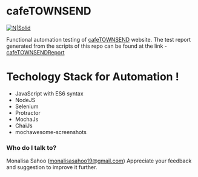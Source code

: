 # cafeTOWNSEND

[![N|Solid](http://cafetownsend-angular-rails.herokuapp.com/assets/header-4f955e77ecaacb7c0a2030a238d870f4.png)](https://nodesource.com/products/nsolid)

Functional automation testing of [cafeTOWNSEND] website.
The test report generated from the scripts of this repo can be found at the link - [cafeTOWNSENDReport]
# Techology Stack for Automation !
  - JavaScript with ES6 syntax
  - NodeJS
  - Selenium
  - Protractor
  - MochaJs
  - ChaiJs
  - mochawesome-screenshots

### Who do I talk to? ###

  Monalisa Sahoo (monalisasahoo19@gmail.com)
  Appreciate your feedback and suggestion to improve it further.
  
[cafeTOWNSEND]: <http://cafetownsend-angular-rails.herokuapp.com>
[cafeTOWNSENDReport]: <http://aws-website-cafetownsendqa-xy9ff.s3-website-us-east-1.amazonaws.com/>
